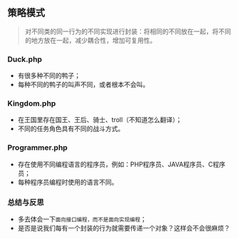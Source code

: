 ## 策略模式
> 对不同类的同一行为的不同实现进行封装：将相同的不同放在一起，将不同的地方放在一起，减少耦合性，增加可复用性。

### Duck.php
* 有很多种不同的鸭子；
* 每种不同的鸭子的叫声不同，或者根本不会叫。

### Kingdom.php
* 在王国里存在国王、王后、骑士、troll（不知道怎么翻译）；
* 不同的任务角色具有不同的战斗方式。

### Programmer.php
* 存在使用不同编程语言的程序员，例如：PHP程序员、JAVA程序员、C程序员；
* 每种程序员编程时使用的语言不同。

### 总结与反思
* 多去体会一下`面向接口编程，而不是面向实现编程`；
* 是否是说我们每有一个封装的行为就需要传递一个对象？这样会不会很麻烦？